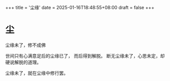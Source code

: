 +++
title = '尘缘'
date = 2025-01-16T18:48:55+08:00
draft = false
+++

# 尘

尘缘未了，修不成佛

世间只有心满意足后的尘缘已了， 而后得到解脱。 断无尘缘未了，心思未定，却硬说解脱的道理。

尘缘未了，就在尘缘中修行罢。


